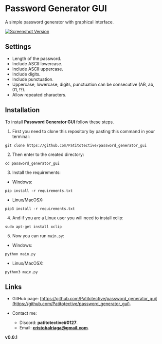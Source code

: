 # Password Generator GUI
A simple password generator with graphical interface.

[![Screenshot Version](https://github.com/Patitotective/password_generator_gui/blob/main/Images/screenshot.png)](https://github.com/Patitotective/password_generator_gui/blob/main/Images/screenshot.png)

## Settings
- Length of the password.
- Include ASCII lowercase.
- Include ASCII uppercase.
- Include digits.
- Include punctuation.
- Uppercase, lowercase, digits, punctuation can be consecutive (AB, ab, 01, !?).
- Allow repeated characters.

## Installation
To install **Password Generator GUI** follow these steps.
1. First you need to clone this repository by pasting this command in your terminal:
```shell
git clone https://github.com/Patitotective/password_generator_gui
```
2. Then enter to the created directory:
```shell
cd password_generator_gui
```
3. Install the requirements:
- Windows:
```shell
pip install -r requirements.txt
```
- Linux/MacOSX:
```shell
pip3 install -r requirements.txt
```

4. And if you are a Linux user you will need to install xclip:
```shell
sudo apt-get install xclip
```
5. Now you can run `main.py`:
- Windows:
```shell
python main.py
```
- Linux/MacOSX:
```shell
python3 main.py
```

## Links

- GitHub page: [https://github.com/Patitotective/password_generator_gui](https://github.com/Patitotective/password_generator_gui).

- Contact me:
  - Discord: **patitotective#0127**.
  - Email: **cristobalriaga@gmail.com**.


**v0.0.1**
